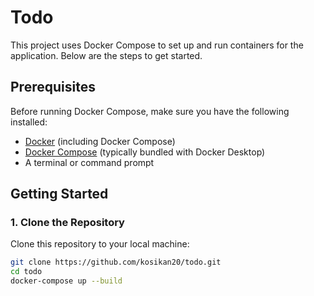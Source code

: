 # Todo

This project uses Docker Compose to set up and run containers for the application. Below are the steps to get started.

## Prerequisites

Before running Docker Compose, make sure you have the following installed:

- [Docker](https://www.docker.com/get-started) (including Docker Compose)
- [Docker Compose](https://docs.docker.com/compose/install/) (typically bundled with Docker Desktop)
- A terminal or command prompt

## Getting Started

### 1. Clone the Repository

Clone this repository to your local machine:

```bash
git clone https://github.com/kosikan20/todo.git
cd todo
docker-compose up --build
